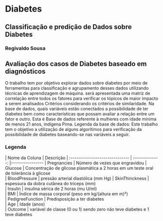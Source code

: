 # Diabetes
## Classificação e predição de Dados sobre Diabetes
### Regivaldo Sousa

## Avaliação dos casos de Diabetes baseado em diagnósticos

 O trabalho tem por objetivo  explorar dados sobre diabetes por meio de ferramentas para 
 classificação e agrupamento desses dados utilizando técnicas de aprendizagem de máquina.
 será apresentada uma matriz de correlação entre todos os fatores para verificar os tópicos 
 de maior impacto a serem analisados Critérios  considerando os critérios de similaridade.
Na base de dados, quais variáveis estão conectados a possibilidade de ter diabetes bem como características que possam avaliar a relação entre um fator e outro. 
Esta é Base de dados referente à mulheres com idade mínima de menos 21 anos, indígena Pima.
Legenda da base de dados:
Este trabalho tem o objetivo a utilização de alguns algorítimos para verificação da possibilidade de diabetes baseando-se nas variáveis a seguir.


### Legenda
| Nome da Coluna                        | Descrição
| :------------------------------ | :-------------: |:----------------
| Pregnancies                           | Número de vezes que engravidou 
| Glucose                         | Concentração de glicose plasmática a 2 horas em um teste oral de tolerância à glicose      
| BloodPressure | pressão arterial diastólica (mm Hg)
| SkinThinckness | espessura da dobra cutânea do tríceps (mm)   
| Insulin | insulina sérica de 2 horas (mu U/ml)   
| BMI | Índice de massa corporal (peso em kg/(altura em m)²)    
| PedigreeFunction | Predisposição a ter diabetes   
| Age | Idade (anos)   
| Outcome | variável de classe (0 ou 1) sendo zero não teve diabetes e 1 teve diabetes

